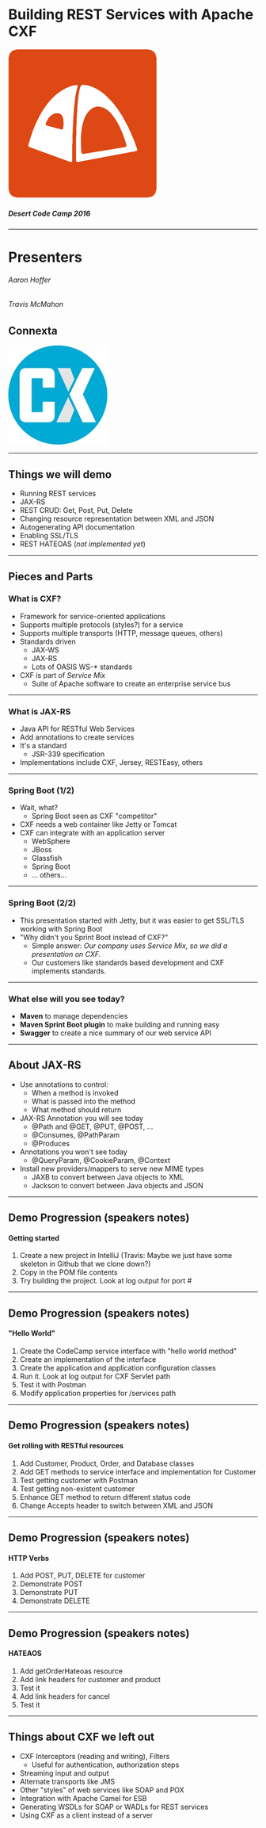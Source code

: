 <!-- $theme: default -->

# Building REST Services with Apache CXF  


![Desert Code Camp Logo](logo-desert-code-camp.png)
##### Desert Code Camp 2016

---

# Presenters
###### Aaron Hoffer
###### Travis McMahon

## Connexta
![Connexta Logo](logo-connexta.jpg) 

---

## Things we will demo
- Running REST services
- JAX-RS
- REST CRUD: Get, Post, Put, Delete
- Changing resource representation between XML and JSON
- Autogenerating API documentation 
- Enabling SSL/TLS
- REST HATEOAS (*not implemented yet*)
 
---

## Pieces and Parts

### What is CXF?
- Framework for service-oriented applications
- Supports multiple protocols (styles?) for a service 
- Supports multiple transports (HTTP, message queues, others)
- Standards driven
  - JAX-WS 
  - JAX-RS
  - Lots of OASIS WS-* standards
 - CXF is part of *Service Mix* 
   - Suite of Apache software to create an enterprise service bus

---
  
### What is JAX-RS    
- Java API for RESTful Web Services
- Add annotations to create services
- It's a standard
  - JSR-339 specification
- Implementations include CXF, Jersey, RESTEasy, others
    
--- 

### Spring Boot (1/2)
- Wait, what?
  - Spring Boot seen as CXF "competitor" 
- CXF needs a web container like Jetty or Tomcat
- CXF can integrate with an application server
  - WebSphere
  - JBoss
  - Glassfish
  - Spring Boot
  - ... others...

---

### Spring Boot (2/2)

 - This presentation started with Jetty, but it was easier to get SSL/TLS working with Spring Boot
 - "Why didn't you Sprint Boot instead of CXF?"
   - Simple answer: *Our company uses Service Mix, so we did a presentation on CXF.*
   - Our customers like standards based development and CXF implements standards.
 
 ---
 
 ### What else will you see today?
  - **Maven** to manage dependencies
  - **Maven Sprint Boot plugin** to make building and running easy
  - **Swagger** to create a nice summary of our web service API
 
 ---
 
 ## About JAX-RS
- Use annotations to control:
   - When a method is invoked
   - What is passed into the method
   - What method should return
- JAX-RS Annotation you will see today
   - @Path and @GET, @PUT, @POST, ...
   -  @Consumes, @PathParam
   -  @Produces
- Annotations you won't see today
   - @QueryParam, @CookieParam, @Context
- Install new providers/mappers to serve new MIME types
  - JAXB to convert between Java objects to XML
  - Jackson to convert between Java objects and JSON
  
---  

## Demo Progression (speakers notes)

#### Getting started
   1. Create a new project in IntelliJ (Travis: Maybe we just have some skeleton in Github that we clone down?)
   1. Copy in the POM file contents
   1. Try building the project. Look at log output for port #
   
---

## Demo Progression (speakers notes)  

####  "Hello World" 
   1. Create the CodeCamp service interface with "hello world method"
   1. Create an implementation of the interface
   1. Create the application and application configuration classes
   1. Run it. Look at log output for CXF Servlet path
   1. Test it with Postman
   1. Modify application properties for /services path

---
## Demo Progression (speakers notes)  
####  Get rolling with RESTful resources
   1. Add Customer, Product, Order, and Database classes
   1. Add GET methods to service interface and implementation for Customer
   1. Test getting customer with Postman
   1. Test getting non-existent customer
   1. Enhance GET method to return different status code
   1. Change Accepts header to switch between XML and JSON
 
---

## Demo Progression (speakers notes)  

####  HTTP Verbs
   1. Add POST, PUT, DELETE for customer
   1. Demonstrate POST
   1. Demonstrate PUT
   1. Demonstrate DELETE

----

## Demo Progression (speakers notes)  

####  HATEAOS
   1. Add getOrderHateoas resource
   1. Add link headers for customer and product
   1. Test it
   1. Add link headers for cancel
   1. Test it
 
---
  
 ## Things about CXF we left out
 - CXF Interceptors (reading and writing), Filters
   - Useful for authentication, authorization steps
  - Streaming input and output
  - Alternate transports like JMS
  - Other "styles" of web services like SOAP and POX
  - Integration with Apache Camel for ESB
  - Generating WSDLs for SOAP or WADLs for REST services
  - Using CXF as a client instead of a server